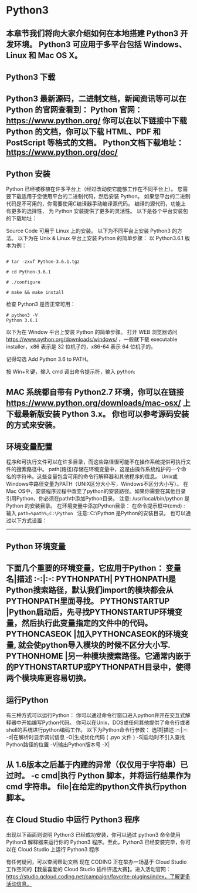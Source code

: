 # Python3 
本章节我们将向大家介绍如何在本地搭建 Python3 开发环境。
Python3 可应用于多平台包括 Windows、Linux 和 Mac OS X。
---
## Python3 下载
Python3 最新源码，二进制文档，新闻资讯等可以在 Python 的官网查看到：
Python 官网：https://www.python.org/
你可以在以下链接中下载 Python 的文档，你可以下载 HTML、PDF 和 PostScript 等格式的文档。
Python文档下载地址：https://www.python.org/doc/
---
## Python 安装
Python 已经被移植在许多平台上（经过改动使它能够工作在不同平台上）。
您需要下载适用于您使用平台的二进制代码，然后安装 Python。
如果您平台的二进制代码是不可用的，你需要使用C编译器手动编译源代码。
编译的源代码，功能上有更多的选择性， 为 Python 安装提供了更多的灵活性。
以下是各个平台安装包的下载地址：

Source Code 可用于 Linux 上的安装。
以下为不同平台上安装 Python3 的方法。
以下为在 Unix & Linux 平台上安装 Python 的简单步骤：
以 Python3.6.1 版本为例：
```

# tar -zxvf Python-3.6.1.tgz

# cd Python-3.6.1

# ./configure

# make && make install

```
检查 Python3 是否正常可用：
```
# python3 -V
Python 3.6.1
```
以下为在 Window 平台上安装 Python 的简单步骤。
打开 WEB 浏览器访问 https://www.python.org/downloads/windows/ ，一般就下载 executable installer，x86 表示是 32 位机子的，x86-64 表示 64 位机子的。 

记得勾选 Add Python 3.6 to PATH。

按 Win+R 键，输入 cmd 调出命令提示符，输入 python:

MAC 系统都自带有 Python2.7 环境，你可以在链接 https://www.python.org/downloads/mac-osx/ 上下载最新版安装 Python 3.x。
你也可以参考源码安装的方式来安装。
---
## 环境变量配置
程序和可执行文件可以在许多目录，而这些路径很可能不在操作系统提供可执行文件的搜索路径中。
path(路径)存储在环境变量中，这是由操作系统维护的一个命名的字符串。这些变量包含可用的命令行解释器和其他程序的信息。
Unix或Windows中路径变量为PATH（UNIX区分大小写，Windows不区分大小写）。
在Mac OS中，安装程序过程中改变了python的安装路径。如果你需要在其他目录引用Python，你必须在path中添加Python目录。
注意: /usr/local/bin/python 是 Python 的安装目录。
在环境变量中添加Python目录：
在命令提示框中(cmd) : 输入 
```path=%path%;C:\Python ```
注意: C:\Python 是Python的安装目录。
也可以通过以下方式设置：



---
## Python 环境变量
下面几个重要的环境变量，它应用于Python：
变量名|描述
:-:|:-:
PYTHONPATH| PYTHONPATH是Python搜索路径，默认我们import的模块都会从PYTHONPATH里面寻找。
PYTHONSTARTUP |Python启动后，先寻找PYTHONSTARTUP环境变量，然后执行此变量指定的文件中的代码。
PYTHONCASEOK  |加入PYTHONCASEOK的环境变量, 就会使python导入模块的时候不区分大小写.
PYTHONHOME   |另一种模块搜索路径。它通常内嵌于的PYTHONSTARTUP或PYTHONPATH目录中，使得两个模块库更容易切换。
---
## 运行Python
有三种方式可以运行Python：
你可以通过命令行窗口进入python并开在交互式解释器中开始编写Python代码。
你可以在Unix，DOS或任何其他提供了命令行或者shell的系统进行python编码工作。
以下为Python命令行参数：
选项|描述
:-:|:-:
-d|在解析时显示调试信息
-O|生成优化代码 ( .pyo 文件 )
-S|启动时不引入查找Python路径的位置
-V|输出Python版本号
-X|

从 1.6版本之后基于内建的异常（仅仅用于字符串）已过时。
-c cmd|执行 Python 脚本，并将运行结果作为 cmd 字符串。
file|在给定的python文件执行python脚本。
---
## 在 Cloud Studio 中运行 Python3 程序


出现以下画面则说明 Python3 已经成功安装，你可以通过 python3 命令使用 Python3 解释器来运行你的 Python3 程序。至此，Python3 已经安装完毕，你可以在 Cloud Studio 上运行 Python3 程序


有任何疑问，可以查阅帮助文档
现在 CODING 正在举办一场基于 Cloud Studio 工作空间的【我最喜爱的 Cloud Studio 插件评选大赛】。进入活动官网：https://studio.qcloud.coding.net/campaign/favorite-plugins/index，了解更多活动信息。
